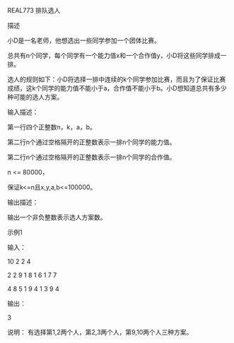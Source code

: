 REAL773 排队选人

描述

小D是一名老师，他想选出一些同学参加一个团体比赛。

总共有n个同学，每个同学有一个能力值x和一个合作值y，小D将这些同学排成一排。

选人的规则如下：小D将选择一排中连续的k个同学参加比赛，而且为了保证比赛成绩，这k个同学的能力值不能小于a，合作值不能小于b。小D想知道总共有多少种可能的选人方案。

输入描述：

第一行四个正整数n，k，a，b。

第二行n个通过空格隔开的正整数表示一排n个同学的能力值。

第二行n个通过空格隔开的正整数表示一排n个同学的合作值。

n <= 80000，

保证k<=n且x,y,a,b<=100000。

输出描述：

输出一个非负整数表示选人方案数。

示例1

输入：

10 2 2 4

2 2 9 1 8 1 6 1 7 7

4 8 5 1 9 4 1 3 9 4

输出：

3

说明：
有选择第1,2两个人，第2,3两个人，第9,10两个人三种方案。
